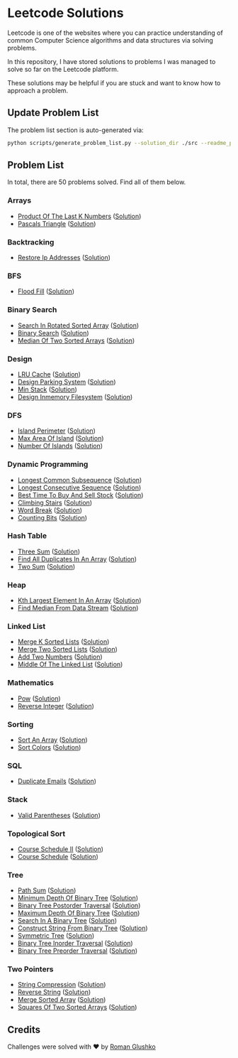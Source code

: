# Leetcode Solutions

Leetcode is one of the websites where you can practice understanding of 
common Computer Science algorithms and data structures via solving problems.

In this repository, I have stored solutions to problems I was managed to solve so far on the Leetcode platform.

These solutions may be helpful if you are stuck and want to know how to approach a problem.

## Update Problem List

The problem list section is auto-generated via:

```bash
python scripts/generate_problem_list.py --solution_dir ./src --readme_path ./readme.md
```

## Problem List 

In total, there are 50 problems solved. Find all of them below.

 ### Arrays 

- [Product Of The Last K Numbers](https://leetcode.com/problems/product-of-the-last-k-numbers/) ([Solution](https://github.com/roma-glushko/leetcode-solutions/tree/master/src/arrays/product_of_the_last_k_numbers.py)) 
- [Pascals Triangle](https://leetcode.com/problems/pascals-triangle/) ([Solution](https://github.com/roma-glushko/leetcode-solutions/tree/master/src/arrays/pascals_triangle.py)) 

 ### Backtracking 

- [Restore Ip Addresses](https://leetcode.com/problems/restore-ip-addresses/) ([Solution](https://github.com/roma-glushko/leetcode-solutions/tree/master/src/backtracking/restore_ip_addresses.py)) 

 ### BFS 

- [Flood Fill](https://leetcode.com/problems/flood-fill/) ([Solution](https://github.com/roma-glushko/leetcode-solutions/tree/master/src/bfs/flood_fill.py)) 

 ### Binary Search 

- [Search In Rotated Sorted Array](https://leetcode.com/problems/search-in-rotated-sorted-array/) ([Solution](https://github.com/roma-glushko/leetcode-solutions/tree/master/src/binary_search/search_in_rotated_sorted_array.py)) 
- [Binary Search](https://leetcode.com/problems/binary-search/) ([Solution](https://github.com/roma-glushko/leetcode-solutions/tree/master/src/binary_search/binary_search.py)) 
- [Median Of Two Sorted Arrays](https://leetcode.com/problems/median-of-two-sorted-arrays/) ([Solution](https://github.com/roma-glushko/leetcode-solutions/tree/master/src/binary_search/median_of_two_sorted_arrays.py)) 

 ### Design 

- [LRU Cache](https://leetcode.com/problems/lru-cache/) ([Solution](https://github.com/roma-glushko/leetcode-solutions/tree/master/src/design/lru_cache.py)) 
- [Design Parking System](https://leetcode.com/problems/design-parking-system/) ([Solution](https://github.com/roma-glushko/leetcode-solutions/tree/master/src/design/design_parking_system.py)) 
- [Min Stack](https://leetcode.com/problems/min-stack/) ([Solution](https://github.com/roma-glushko/leetcode-solutions/tree/master/src/design/min_stack.py)) 
- [Design Inmemory Filesystem](https://leetcode.com/problems/design-in-memory-file-system/) ([Solution](https://github.com/roma-glushko/leetcode-solutions/tree/master/src/design/design_inmemory_filesystem.py)) 

 ### DFS 

- [Island Perimeter](https://leetcode.com/problems/island-perimeter/) ([Solution](https://github.com/roma-glushko/leetcode-solutions/tree/master/src/dfs/island_perimeter.py)) 
- [Max Area Of Island](https://leetcode.com/problems/max-area-of-island/) ([Solution](https://github.com/roma-glushko/leetcode-solutions/tree/master/src/dfs/max_area_of_island.py)) 
- [Number Of Islands](https://leetcode.com/problems/number-of-islands/) ([Solution](https://github.com/roma-glushko/leetcode-solutions/tree/master/src/dfs/number_of_islands.py)) 

 ### Dynamic Programming 

- [Longest Common Subsequence](https://leetcode.com/problems/longest-common-subsequence/) ([Solution](https://github.com/roma-glushko/leetcode-solutions/tree/master/src/dynamic_programming/longest_common_subsequence.py)) 
- [Longest Consecutive Sequence](https://leetcode.com/problems/longest-consecutive-sequence/) ([Solution](https://github.com/roma-glushko/leetcode-solutions/tree/master/src/dynamic_programming/longest_consecutive_sequence.py)) 
- [Best Time To Buy And Sell Stock](https://leetcode.com/problems/best-time-to-buy-and-sell-stock/) ([Solution](https://github.com/roma-glushko/leetcode-solutions/tree/master/src/dynamic_programming/best_time_to_buy_and_sell_stock.py)) 
- [Climbing Stairs](https://leetcode.com/problems/climbing-stairs/) ([Solution](https://github.com/roma-glushko/leetcode-solutions/tree/master/src/dynamic_programming/climbing_stairs.py)) 
- [Word Break](https://leetcode.com/problems/word-break/) ([Solution](https://github.com/roma-glushko/leetcode-solutions/tree/master/src/dynamic_programming/word_break.py)) 
- [Counting Bits](https://leetcode.com/problems/counting-bits/) ([Solution](https://github.com/roma-glushko/leetcode-solutions/tree/master/src/dynamic_programming/counting_bits.py)) 

 ### Hash Table 

- [Three Sum](https://leetcode.com/problems/3sum/) ([Solution](https://github.com/roma-glushko/leetcode-solutions/tree/master/src/hash_table/three_sum.py)) 
- [Find All Duplicates In An Array](https://leetcode.com/problems/find-all-duplicates-in-an-array/) ([Solution](https://github.com/roma-glushko/leetcode-solutions/tree/master/src/hash_table/find_all_duplicates_in_an_array.py)) 
- [Two Sum](https://leetcode.com/problems/two-sum/) ([Solution](https://github.com/roma-glushko/leetcode-solutions/tree/master/src/hash_table/two_sum.py)) 

 ### Heap 

- [Kth Largest Element In An Array](https://leetcode.com/problems/kth-largest-element-in-an-array/) ([Solution](https://github.com/roma-glushko/leetcode-solutions/tree/master/src/heap/kth_largest_element_in_an_array.py)) 
- [Find Median From Data Stream](https://leetcode.com/problems/find-median-from-data-stream/) ([Solution](https://github.com/roma-glushko/leetcode-solutions/tree/master/src/heap/find_median_from_data_stream.py)) 

 ### Linked List 

- [Merge K Sorted Lists](https://leetcode.com/problems/merge-k-sorted-lists/) ([Solution](https://github.com/roma-glushko/leetcode-solutions/tree/master/src/linked_list/merge_k_sorted_lists.py)) 
- [Merge Two Sorted Lists](https://leetcode.com/problems/merge-two-sorted-lists/) ([Solution](https://github.com/roma-glushko/leetcode-solutions/tree/master/src/linked_list/merge_two_sorted_lists.py)) 
- [Add Two Numbers](https://leetcode.com/problems/add-two-numbers/) ([Solution](https://github.com/roma-glushko/leetcode-solutions/tree/master/src/linked_list/add_two_numbers.py)) 
- [Middle Of The Linked List](https://leetcode.com/problems/middle-of-the-linked-list/) ([Solution](https://github.com/roma-glushko/leetcode-solutions/tree/master/src/linked_list/middle_of_the_linked_list.py)) 

 ### Mathematics 

- [Pow](https://leetcode.com/problems/powx-n/) ([Solution](https://github.com/roma-glushko/leetcode-solutions/tree/master/src/mathematics/pow.py)) 
- [Reverse Integer](https://leetcode.com/problems/reverse-integer/) ([Solution](https://github.com/roma-glushko/leetcode-solutions/tree/master/src/mathematics/reverse_integer.py)) 

 ### Sorting 

- [Sort An Array](https://leetcode.com/problems/sort-an-array/) ([Solution](https://github.com/roma-glushko/leetcode-solutions/tree/master/src/sorting/sort_an_array.py)) 
- [Sort Colors](https://leetcode.com/problems/sort-colors/) ([Solution](https://github.com/roma-glushko/leetcode-solutions/tree/master/src/sorting/sort_colors.py)) 

 ### SQL 

- [Duplicate Emails](https://leetcode.com/problems/duplicate-emails/) ([Solution](https://github.com/roma-glushko/leetcode-solutions/tree/master/src/sql/duplicate_emails.sql)) 

 ### Stack 

- [Valid Parentheses](https://leetcode.com/problems/valid-parentheses/) ([Solution](https://github.com/roma-glushko/leetcode-solutions/tree/master/src/stack/valid_parentheses.py)) 

 ### Topological Sort 

- [Course Schedule II](https://leetcode.com/problems/course-schedule-ii/) ([Solution](https://github.com/roma-glushko/leetcode-solutions/tree/master/src/topological_sort/course_schedule_ii.py)) 
- [Course Schedule](https://leetcode.com/problems/course-schedule/) ([Solution](https://github.com/roma-glushko/leetcode-solutions/tree/master/src/topological_sort/course_schedule.py)) 

 ### Tree 

- [Path Sum](https://leetcode.com/problems/path-sum/) ([Solution](https://github.com/roma-glushko/leetcode-solutions/tree/master/src/tree/path_sum.py)) 
- [Minimum Depth Of Binary Tree](https://leetcode.com/problems/minimum-depth-of-binary-tree/) ([Solution](https://github.com/roma-glushko/leetcode-solutions/tree/master/src/tree/minimum_depth_of_binary_tree.py)) 
- [Binary Tree Postorder Traversal](https://leetcode.com/problems/binary-tree-postorder-traversal/) ([Solution](https://github.com/roma-glushko/leetcode-solutions/tree/master/src/tree/binary_tree_postorder_traversal.py)) 
- [Maximum Depth Of Binary Tree](https://leetcode.com/problems/maximum-depth-of-binary-tree/) ([Solution](https://github.com/roma-glushko/leetcode-solutions/tree/master/src/tree/maximum_depth_of_binary_tree.py)) 
- [Search In A Binary Tree](https://leetcode.com/problems/search-in-a-binary-search-tree/) ([Solution](https://github.com/roma-glushko/leetcode-solutions/tree/master/src/tree/search_in_a_binary_tree.py)) 
- [Construct String From Binary Tree](https://leetcode.com/problems/construct-string-from-binary-tree/) ([Solution](https://github.com/roma-glushko/leetcode-solutions/tree/master/src/tree/construct_string_from_binary_tree.py)) 
- [Symmetric Tree](https://leetcode.com/problems/symmetric-tree/) ([Solution](https://github.com/roma-glushko/leetcode-solutions/tree/master/src/tree/symmetric_tree.py)) 
- [Binary Tree Inorder Traversal](https://leetcode.com/problems/binary-tree-inorder-traversal/) ([Solution](https://github.com/roma-glushko/leetcode-solutions/tree/master/src/tree/binary_tree_inorder_traversal.py)) 
- [Binary Tree Preorder Traversal](https://leetcode.com/problems/binary-tree-preorder-traversal/) ([Solution](https://github.com/roma-glushko/leetcode-solutions/tree/master/src/tree/binary_tree_preorder_traversal.py)) 

 ### Two Pointers 

- [String Compression](https://leetcode.com/problems/string-compression/) ([Solution](https://github.com/roma-glushko/leetcode-solutions/tree/master/src/two_pointers/string_compression.py)) 
- [Reverse String](https://leetcode.com/problems/reverse-string/) ([Solution](https://github.com/roma-glushko/leetcode-solutions/tree/master/src/two_pointers/reverse_string.py)) 
- [Merge Sorted Array](https://leetcode.com/problems/merge-sorted-array/) ([Solution](https://github.com/roma-glushko/leetcode-solutions/tree/master/src/two_pointers/merge_sorted_array.py)) 
- [Squares Of Two Sorted Arrays](https://leetcode.com/problems/squares-of-a-sorted-array/) ([Solution](https://github.com/roma-glushko/leetcode-solutions/tree/master/src/two_pointers/squares_of_two_sorted_arrays.py)) 

## Credits 

Challenges were solved with ❤️ by [Roman Glushko](https://www.romaglushko.com/)